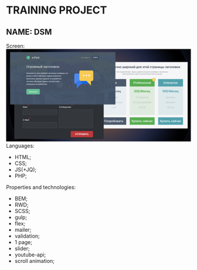 # TRAINING PROJECT
## NAME: DSM
Screen:
![Альтернативный текст](_src/source/background.jpg)
Languages: 
* HTML;
* CSS;
* JS(+JQ);
* PHP;

Properties and technologies: 
* BEM;
* RWD;
* SCSS;
* gulp;
* flex;
* mailer;
* validation;
* 1 page;
* slider;
* youtube-api;
* scroll animation;
